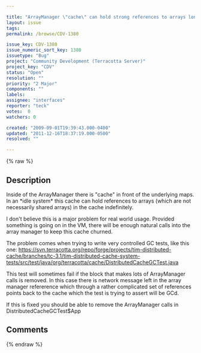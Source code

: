 ```yaml
---

title: "ArrayManager \"cache\" can hold strong references to arrays longer than expected (preventing GC)"
layout: issue
tags: 
permalink: /browse/CDV-1380

issue_key: CDV-1380
issue_numeric_sort_key: 1380
issuetype: "Bug"
project: "Community Development (Terracotta Server)"
project_key: "CDV"
status: "Open"
resolution: ""
priority: "2 Major"
components: ""
labels: 
assignee: "interfaces"
reporter: "teck"
votes:  0
watchers: 0

created: "2009-09-01T19:39:43.000-0400"
updated: "2011-12-16T18:37:19.000-0500"
resolved: ""

---
```




{% raw %}



## Description

<div markdown="1" class="description">

Inside of the ArrayManager there is "cache" in front of the underlying maps. In an \*idle system\* this cache can hold references to arrays (which are not necessarily shared arrays) in the cache indefinitely. 

I don't believe this is a major problem for real world usage. Provided something is going on in the VM, there will be enough natural calls into the array manager to keep this cache churned. 

The problem comes when trying to write very controlled GC tests, like this one:
https://svn.terracotta.org/repo/forge/projects/tim-distributed-cache/branches/tc-3.1/tim-distributed-cache-system-tests/src/test/java/org/terracotta/cache/DistributedCacheGCTest.java

This test will sometimes fail if the block that makes lots of ArrayManager calls is removed. In this case there is network message left in the array manager refererence which through a rather complicated set of references points back to the cache which the test is trying to assert will be GCd. 

If this is fixed you should be able to remove the ArrayManager calls in DistributedCacheGCTest$App





</div>

## Comments



{% endraw %}
